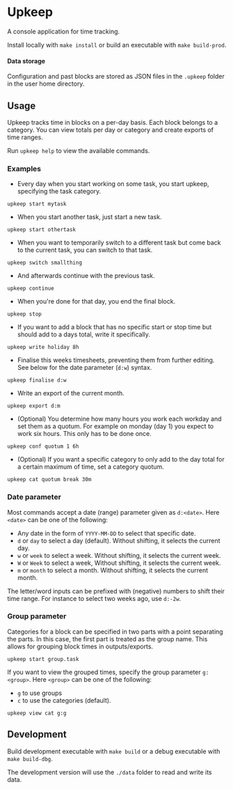 # Upkeep

A console application for time tracking.

Install locally with `make install` or build an executable with `make build-prod`.

#### Data storage

Configuration and past blocks are stored as JSON files in the `.upkeep` folder in the user home directory.

## Usage

Upkeep tracks time in blocks on a per-day basis. Each block belongs to a category. You can view totals per day or category and create exports of time ranges.

Run `upkeep help` to view the available commands.

### Examples

- Every day when you start working on some task, you start upkeep, specifying the task category.

```upkeep start mytask```

- When you start another task, just start a new task.

```upkeep start othertask```

- When you want to temporarily switch to a different task but come back to the current task, you can switch to that task.

```upkeep switch smallthing```

- And afterwards continue with the previous task.

```upkeep continue```

- When you're done for that day, you end the final block.

```upkeep stop```

- If you want to add a block that has no specific start or stop time but should add to a days total, write it specifically.

```upkeep write holiday 8h```

- Finalise this weeks timesheets, preventing them from further editing. See below for the date parameter (`d:w`) syntax.

```upkeep finalise d:w```

- Write an export of the current month.

```upkeep export d:m```

- (Optional) You determine how many hours you work each workday and set them as a quotum. For example on monday (day 1) you expect to work six hours. This only has to be done once.

```upkeep conf quotum 1 6h```

- (Optional) If you want a specific category to only add to the day total for a certain maximum of time, set a category quotum.

```upkeep cat quotum break 30m```

### Date parameter

Most commands accept a date (range) parameter given as `d:<date>`.
Here `<date>` can be one of the following:
- Any date in the form of `YYYY-MM-DD` to select that specific date.
- `d` or `day` to select a day (default). Without shifting, it selects the current day.
- `w` or `week` to select a week. Without shifting, it selects the current week.
- `W` or `Week` to select a week, Without shifting, it selects the current week.
- `m` or `month` to select a month. Without shifting, it selects the current month.

The letter/word inputs can be prefixed with (negative) numbers to shift their time range. For instance to select two weeks ago, use `d:-2w`.

### Group parameter

Categories for a block can be specified in two parts with a point separating the parts. In this case, the first part is treated as the group name. This allows for grouping block times in outputs/exports.

```upkeep start group.task```

If you want to view the grouped times, specify the group parameter `g:<group>`. Here `<group>` can be one of the following:
- `g` to use groups
- `c` to use the categories (default).

```upkeep view cat g:g```

## Development

Build development executable with `make build` or a debug executable with `make build-dbg`.

The development version will use the `./data` folder to read and write its data.